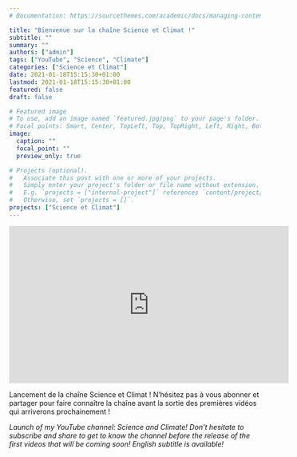 ```yaml
---
# Documentation: https://sourcethemes.com/academic/docs/managing-content/

title: "Bienvenue sur la chaîne Science et Climat !"
subtitle: ""
summary: ""
authors: ["admin"]
tags: ["YouTube", "Science", "Climate"]
categories: ["Science et Climat"]
date: 2021-01-18T15:15:30+01:00
lastmod: 2021-01-18T15:15:30+01:00
featured: false
draft: false

# Featured image
# To use, add an image named `featured.jpg/png` to your page's folder.
# Focal points: Smart, Center, TopLeft, Top, TopRight, Left, Right, BottomLeft, Bottom, BottomRight.
image:
  caption: ""
  focal_point: ""
  preview_only: true

# Projects (optional).
#   Associate this post with one or more of your projects.
#   Simply enter your project's folder or file name without extension.
#   E.g. `projects = ["internal-project"]` references `content/project/deep-learning/index.md`.
#   Otherwise, set `projects = []`.
projects: ["Science et Climat"]
---
```


<!-- ![](banner.png) -->

<iframe width="560" height="315" src="https://www.youtube.com/embed/jwt_Ei2Q9ro" frameborder="0" allow="accelerometer; autoplay; clipboard-write; encrypted-media; gyroscope; picture-in-picture" allowfullscreen></iframe>

Lancement de la chaîne Science et Climat ! N’hésitez pas à vous abonner et partager pour faire connaître la chaîne avant la sortie des premières vidéos qui arriverons prochainement !

*Launch of my YouTube channel: Science and Climate! Don't hesitate to subscribe and share to get to know the channel before the release of the first videos that will be coming soon! English subtitle is available!*
